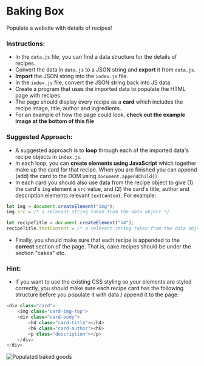 # Baking Box

Populate a website with details of recipes!

### Instructions:
* In the `data.js` file, you can find a data structure for the details of recipes. 
* Convert the data in `data.js` to a JSON string and **export** it from `data.js`.
* **Import** the JSON string into the `index.js` file. 
* In the `index.js` file, convert the JSON string back into JS data. 
* Create a program that uses the imported data to populate the HTML page with recipes. 
* The page should display every recipe as a **card** which includes the recipe image, title, author and ingredients.
* For an example of how the page could look, **check out the example image at the bottom of this file**

### Suggested Approach:
* A suggested approach is to **loop** through each of the imported data's recipe objects in `index.js`. 
* In each loop, you can **create elements using JavaScript** which together make up the card for that recipe. When you are finished you can append (add) the card to the DOM using `document.appendChild()`.
* In each card you should also use data from the recipe object to give (1) the card's `img` element a `src` value, and (2) the card's title, author and description elements relevant `textContent`. For example: 

```js
let img = document.createElement("img");
img.src = /* a relevant string taken from the data object */

let recipeTitle = document.createElement("h4");
recipeTitle.textContent = /* a relevant string taken from the data object */
```

* Finally, you should make sure that each recipe is appended to the **correct** section of the page. That is, cake recipes should be under the section "cakes" etc. 

### Hint:

* If you want to use the existing CSS styling so your elements are styled correctly, you should make sure each recipe card has the following structure before you populate it with data / append it to the page:

```js
<div class="card">
    <img class="card-img-top">
    <div class="card-body">
        <h4 class="card-title"></h4>
        <h6 class="card-author"><h6>
        <p class="description"></p>
    </div>
</div>
```

![Populated baked goods](images/bakery.png)